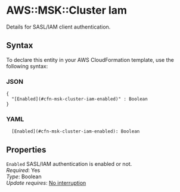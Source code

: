 # AWS::MSK::Cluster Iam<a name="aws-properties-msk-cluster-iam"></a>

Details for SASL/IAM client authentication\.

## Syntax<a name="aws-properties-msk-cluster-iam-syntax"></a>

To declare this entity in your AWS CloudFormation template, use the following syntax:

### JSON<a name="aws-properties-msk-cluster-iam-syntax.json"></a>

```
{
  "[Enabled](#cfn-msk-cluster-iam-enabled)" : Boolean
}
```

### YAML<a name="aws-properties-msk-cluster-iam-syntax.yaml"></a>

```
  [Enabled](#cfn-msk-cluster-iam-enabled): Boolean
```

## Properties<a name="aws-properties-msk-cluster-iam-properties"></a>

`Enabled`  <a name="cfn-msk-cluster-iam-enabled"></a>
SASL/IAM authentication is enabled or not\.  
*Required*: Yes  
*Type*: Boolean  
*Update requires*: [No interruption](https://docs.aws.amazon.com/AWSCloudFormation/latest/UserGuide/using-cfn-updating-stacks-update-behaviors.html#update-no-interrupt)